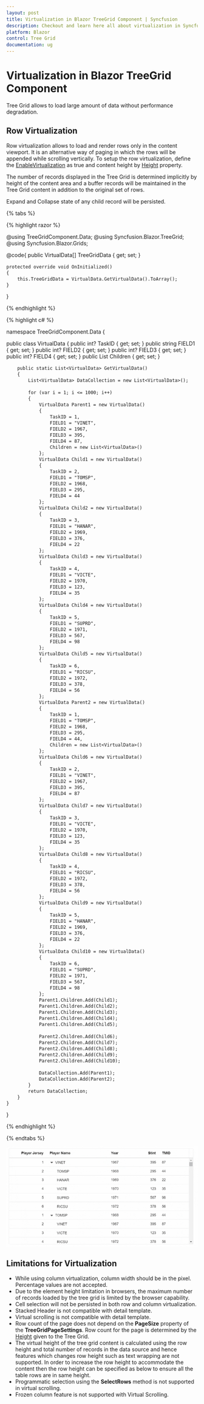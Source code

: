 ```yaml
---
layout: post
title: Virtualization in Blazor TreeGrid Component | Syncfusion
description: Checkout and learn here all about virtualization in Syncfusion Blazor TreeGrid component and much more.
platform: Blazor
control: Tree Grid
documentation: ug
---
```


# Virtualization in Blazor TreeGrid Component

Tree Grid allows to load large amount of data without performance degradation.

## Row Virtualization

Row virtualization allows to load and render rows only in the content viewport. It is an alternative way of paging in which the rows will be appended while scrolling vertically. To setup the row virtualization, define the [EnableVirtualization](https://help.syncfusion.com/cr/blazor/Syncfusion.Blazor~Syncfusion.Blazor.TreeGrid.SfTreeGrid%601~EnableVirtualization.html) as true and content height by [Height](https://help.syncfusion.com/cr/blazor/Syncfusion.Blazor~Syncfusion.Blazor.TreeGrid.SfTreeGrid%601~Height.html) property.

The number of records displayed in the Tree Grid is determined implicitly by height of the content area and a buffer records will be maintained in the Tree Grid content in addition to the original set of rows.

Expand and Collapse state of any child record will be persisted.

{% tabs %}

{% highlight razor %}

@using TreeGridComponent.Data;
@using Syncfusion.Blazor.TreeGrid;
@using Syncfusion.Blazor.Grids;

<SfTreeGrid TValue="VirtualData" DataSource="@TreeGridData" ChildMapping="Children" EnableVirtualization="true" Height="350" TreeColumnIndex="1">
    <TreeGridColumns>
        <TreeGridColumn Field="TaskID" HeaderText="Player Jersey" Width="100" TextAlign="Syncfusion.Blazor.Grids.TextAlign.Right"></TreeGridColumn>
        <TreeGridColumn Field="FIELD1" HeaderText="Player Name" Width="100"></TreeGridColumn>
        <TreeGridColumn Field="FIELD2" HeaderText="Year" Width="100" TextAlign="Syncfusion.Blazor.Grids.TextAlign.Right"></TreeGridColumn>
        <TreeGridColumn Field="FIELD3" HeaderText="Stint" Width="100" TextAlign="Syncfusion.Blazor.Grids.TextAlign.Right"></TreeGridColumn>
        <TreeGridColumn Field="FIELD4" HeaderText="TMID" Width="80"></TreeGridColumn>
    </TreeGridColumns>
</SfTreeGrid>

@code{
    public VirtualData[] TreeGridData { get; set; }   

    protected override void OnInitialized()
    {
        this.TreeGridData = VirtualData.GetVirtualData().ToArray();
    } 
}

{% endhighlight %}

{% highlight c# %}

namespace TreeGridComponent.Data {

public class VirtualData
    {
        public int? TaskID { get; set; }
        public string FIELD1 { get; set; }
        public int? FIELD2 { get; set; }
        public int? FIELD3 { get; set; }
        public int? FIELD4 { get; set; }
        public List<VirtualData> Children { get; set; }

        public static List<VirtualData> GetVirtualData()
        {
            List<VirtualData> DataCollection = new List<VirtualData>();

            for (var i = 1; i <= 1000; i++)
            {
                VirtualData Parent1 = new VirtualData()
                {
                    TaskID = 1,
                    FIELD1 = "VINET",
                    FIELD2 = 1967,
                    FIELD3 = 395,
                    FIELD4 = 87,
                    Children = new List<VirtualData>()
                };
                VirtualData Child1 = new VirtualData()
                {
                    TaskID = 2,
                    FIELD1 = "TOMSP",
                    FIELD2 = 1968,
                    FIELD3 = 295,
                    FIELD4 = 44
                };
                VirtualData Child2 = new VirtualData()
                {
                    TaskID = 3,
                    FIELD1 = "HANAR",
                    FIELD2 = 1969,
                    FIELD3 = 376,
                    FIELD4 = 22
                };
                VirtualData Child3 = new VirtualData()
                {
                    TaskID = 4,
                    FIELD1 = "VICTE",
                    FIELD2 = 1970,
                    FIELD3 = 123,
                    FIELD4 = 35
                };
                VirtualData Child4 = new VirtualData()
                {
                    TaskID = 5,
                    FIELD1 = "SUPRD",
                    FIELD2 = 1971,
                    FIELD3 = 567,
                    FIELD4 = 98
                };
                VirtualData Child5 = new VirtualData()
                {
                    TaskID = 6,
                    FIELD1 = "RICSU",
                    FIELD2 = 1972,
                    FIELD3 = 378,
                    FIELD4 = 56
                };
                VirtualData Parent2 = new VirtualData()
                {
                    TaskID = 1,
                    FIELD1 = "TOMSP",
                    FIELD2 = 1968,
                    FIELD3 = 295,
                    FIELD4 = 44,
                    Children = new List<VirtualData>()
                };
                VirtualData Child6 = new VirtualData()
                {
                    TaskID = 2,
                    FIELD1 = "VINET",
                    FIELD2 = 1967,
                    FIELD3 = 395,
                    FIELD4 = 87
                };
                VirtualData Child7 = new VirtualData()
                {
                    TaskID = 3,
                    FIELD1 = "VICTE",
                    FIELD2 = 1970,
                    FIELD3 = 123,
                    FIELD4 = 35
                };
                VirtualData Child8 = new VirtualData()
                {
                    TaskID = 4,
                    FIELD1 = "RICSU",
                    FIELD2 = 1972,
                    FIELD3 = 378,
                    FIELD4 = 56
                };
                VirtualData Child9 = new VirtualData()
                {
                    TaskID = 5,
                    FIELD1 = "HANAR",
                    FIELD2 = 1969,
                    FIELD3 = 376,
                    FIELD4 = 22
                };
                VirtualData Child10 = new VirtualData()
                {
                    TaskID = 6,
                    FIELD1 = "SUPRD",
                    FIELD2 = 1971,
                    FIELD3 = 567,
                    FIELD4 = 98
                };
                Parent1.Children.Add(Child1);
                Parent1.Children.Add(Child2);
                Parent1.Children.Add(Child3);
                Parent1.Children.Add(Child4);
                Parent1.Children.Add(Child5);

                Parent2.Children.Add(Child6);
                Parent2.Children.Add(Child7);
                Parent2.Children.Add(Child8);
                Parent2.Children.Add(Child9);
                Parent2.Children.Add(Child10);

                DataCollection.Add(Parent1);
                DataCollection.Add(Parent2);
            }
            return DataCollection;
        }
    }
}

{% endhighlight %}

{% endtabs %}

![Virtualization in Blazor TreeGrid](images/blazor-treegrid-virtualization.gif)

## Limitations for Virtualization

* While using column virtualization, column width should be in the pixel. Percentage values are not accepted.
* Due to the element height limitation in browsers, the maximum number of records loaded by the tree grid is limited by the browser capability.
* Cell selection will not be persisted in both row and column virtualization.
* Stacked Header is not compatible with detail template.
* Virtual scrolling is not compatible with detail template.
* Row count of the page does not depend on the **PageSize** property of the **TreeGridPageSettings**. Row count for the page is determined by the [Height](https://help.syncfusion.com/cr/blazor/Syncfusion.Blazor.TreeGrid.SfTreeGrid-1.html#Syncfusion_Blazor_TreeGrid_SfTreeGrid_1_Height) given to the Tree Grid.
* The virtual height of the tree grid content is calculated using the row height and total number of records in the data source and hence features which changes row height such as text wrapping are not supported. In order to increase the row height to accommodate the content then the row height can be  specified as below to ensure all the table rows are in same height.
* Programmatic selection using the **SelectRows** method is not supported in virtual scrolling.
* Frozen column feature is not supported with Virtual Scrolling.